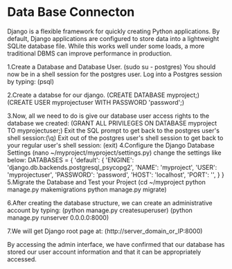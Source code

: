 # Data Base Connecton

Django is a flexible framework for quickly creating Python applications. By default, Django applications are configured to store data into a lightweight SQLite database file. While this works well under some loads, a more traditional DBMS can improve performance in production.

1.Create a Database and Database User.
(sudo su - postgres)
You should now be in a shell session for the postgres user. Log into a Postgres session by typing:
(psql)

2.Create a databse for our django.
(CREATE DATABASE myproject;)
(CREATE USER myprojectuser WITH PASSWORD 'password';)

3.Now, all we need to do is give our database user access rights to the database we created:
(GRANT ALL PRIVILEGES ON DATABASE myproject TO myprojectuser;)
Exit the SQL prompt to get back to the postgres user's shell session:(\q)
Exit out of the postgres user's shell session to get back to your regular user's shell session:
(exit)
4.Configure the Django Database Settings
(nano ~/myproject/myproject/settings.py)
change the settings like below:
DATABASES = {
    'default': {
        'ENGINE': 'django.db.backends.postgresql_psycopg2',
        'NAME': 'myproject',
        'USER': 'myprojectuser',
        'PASSWORD': 'password',
        'HOST': 'localhost',
        'PORT': '',
    }
}
5.Migrate the Database and Test your Project
(cd ~/myproject
python manage.py makemigrations
python manage.py migrate)

6.After creating the database structure, we can create an administrative account by typing:
(python manage.py createsuperuser)
(python manage.py runserver 0.0.0.0:8000)

7.We will get Django root page at:
(http://server_domain_or_IP:8000)

By accessing the admin interface, we have confirmed that our database has stored our user account information and that it can be appropriately accessed.



